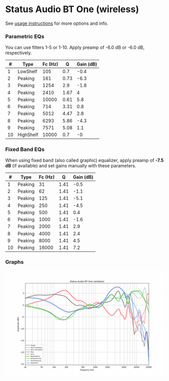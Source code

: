 # Status Audio BT One (wireless)
See [usage instructions](https://github.com/jaakkopasanen/AutoEq#usage) for more options and info.

### Parametric EQs
You can use filters 1-5 or 1-10. Apply preamp of -6.0 dB or -6.0 dB, respectively.

|   # | Type      |   Fc (Hz) |    Q |   Gain (dB) |
|-----|-----------|-----------|------|-------------|
|   1 | LowShelf  |       105 | 0.7  |        -0.4 |
|   2 | Peaking   |       161 | 0.73 |        -6.3 |
|   3 | Peaking   |      1254 | 2.9  |        -1.8 |
|   4 | Peaking   |      2410 | 1.67 |         4   |
|   5 | Peaking   |     10000 | 0.61 |         5.8 |
|   6 | Peaking   |       714 | 3.31 |         0.8 |
|   7 | Peaking   |      5012 | 4.47 |         2.8 |
|   8 | Peaking   |      6293 | 5.86 |        -4.3 |
|   9 | Peaking   |      7571 | 5.08 |         1.1 |
|  10 | HighShelf |     10000 | 0.7  |        -0   |

### Fixed Band EQs
When using fixed band (also called graphic) equalizer, apply preamp of **-7.5 dB** (if available) and set gains manually with these parameters.

|   # | Type    |   Fc (Hz) |    Q |   Gain (dB) |
|-----|---------|-----------|------|-------------|
|   1 | Peaking |        31 | 1.41 |        -0.5 |
|   2 | Peaking |        62 | 1.41 |        -1.1 |
|   3 | Peaking |       125 | 1.41 |        -5.1 |
|   4 | Peaking |       250 | 1.41 |        -4.5 |
|   5 | Peaking |       500 | 1.41 |         0.4 |
|   6 | Peaking |      1000 | 1.41 |        -1.6 |
|   7 | Peaking |      2000 | 1.41 |         2.9 |
|   8 | Peaking |      4000 | 1.41 |         2.4 |
|   9 | Peaking |      8000 | 1.41 |         4.5 |
|  10 | Peaking |     16000 | 1.41 |         7.2 |

### Graphs
![](./Status%20Audio%20BT%20One%20(wireless).png)
